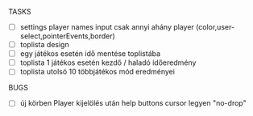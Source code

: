 TASKS

- [ ] settings player names input csak annyi ahány player (color,user-select,pointerEvents,border)
- [ ] toplista design
- [ ] egy játékos esetén idő mentése toplistába
- [ ] toplista 1 játékos esetén kezdő / haladó időeredmény
- [ ] toplista utolsó 10 többjátékos mód eredményei

BUGS

- [ ] új körben Player kijelölés után help buttons cursor legyen "no-drop"
